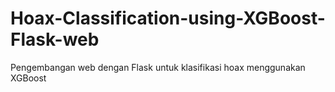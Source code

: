 # Hoax-Classification-using-XGBoost-Flask-web
Pengembangan web dengan Flask untuk klasifikasi hoax menggunakan XGBoost

